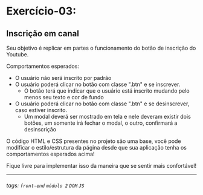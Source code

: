 # Exercício-03:

## Inscrição em canal

Seu objetivo é replicar em partes o funcionamento do botão de inscrição do Youtube.

Comportamentos esperados:
- O usuário não será inscrito por padrão
- O usuário poderá clicar no botão com classe ".btn" e se inscrever.
  - O botão terá que indicar que o usuário está inscrito mudando pelo menos seu texto e cor de fundo
- O usuário poderá clicar no botão com classe ".btn" e se desinscrever, caso estiver inscrito.
  - Um modal deverá ser mostrado em tela e nele deveram existir dois botões, um somente irá fechar o modal, o outro, confirmará a desinscrição 

O código HTML e CSS presentes no projeto são uma base, você pode modificar o estilo/estrutura da página desde que sua aplicação tenha os comportamentos esperados acima!

Fique livre para implementar isso da maneira que se sentir mais confortável!

---


###### tags: `front-end` `módulo 2` `DOM` `JS`